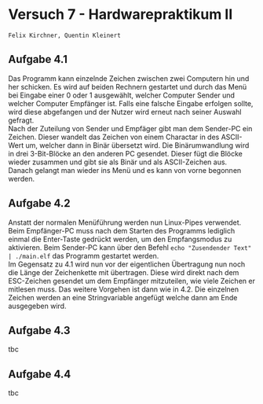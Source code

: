 # Versuch 7 - Hardwarepraktikum II
`Felix Kirchner, Quentin Kleinert`
## Aufgabe 4.1
Das Programm kann einzelnde Zeichen zwischen zwei Computern hin und her schicken. Es wird auf beiden Rechnern gestartet und durch das Menü bei Eingabe einer 0 oder 1 ausgewählt, welcher Computer Sender und welcher Computer Empfänger ist. Falls eine falsche Eingabe erfolgen sollte, wird diese abgefangen und der Nutzer wird erneut nach seiner Auswahl gefragt.\
Nach der Zuteilung von Sender und Empfäger gibt man dem Sender-PC ein Zeichen. Dieser wandelt das Zeichen von einem Charactar in des ASCII-Wert um, welcher dann in Binär übersetzt wird. Die Binärumwandlung wird in drei 3-Bit-Blöcke an den anderen PC gesendet. Dieser fügt die Blöcke wieder zusammen und gibt sie als Binär und als ASCII-Zeichen aus.\
Danach gelangt man wieder ins Menü und es kann von vorne begonnen werden.
## Aufgabe 4.2
Anstatt der normalen Menüführung werden nun Linux-Pipes verwendet. Beim Empfänger-PC muss nach dem Starten des Programms lediglich einmal die Enter-Taste gedrückt werden, um den Empfangsmodus zu aktivieren. Beim Sender-PC kann über den Befehl `echo "Zusendender Text" | ./main.elf` das Programm gestartet werden.\
Im Gegensatz zu 4.1 wird nun vor der eigentlichen Übertragung nun noch die Länge der Zeichenkette mit übertragen. Diese wird direkt nach dem ESC-Zeichen gesendet um dem Empfänger mitzuteilen, wie viele Zeichen er mitlesen muss. Das weitere Vorgehen ist dann wie in 4.2. Die einzelnen Zeichen werden an eine Stringvariable angefügt welche dann am Ende ausgegeben wird.
## Aufgabe 4.3
tbc
## Aufgabe 4.4
tbc